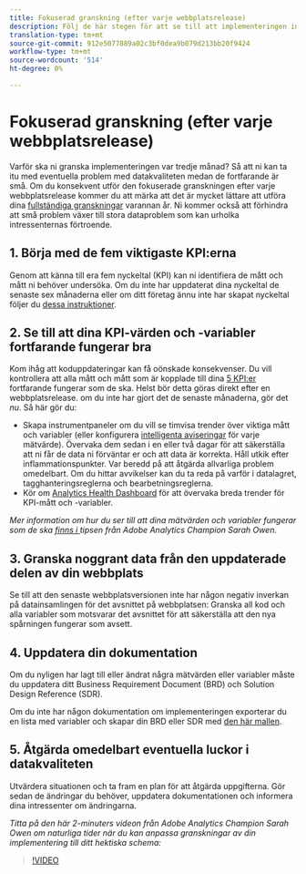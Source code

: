 ```yaml
---
title: Fokuserad granskning (efter varje webbplatsrelease)
description: Följ de här stegen för att se till att implementeringen inte är felfri och att den överensstämmer med dina nyckeltal.
translation-type: tm+mt
source-git-commit: 912e5077889a02c3bf0dea9b079d213bb20f9424
workflow-type: tm+mt
source-wordcount: '514'
ht-degree: 0%

---
```



# Fokuserad granskning (efter varje webbplatsrelease)

Varför ska ni granska implementeringen var tredje månad? Så att ni kan ta itu med eventuella problem med datakvaliteten medan de fortfarande är små. Om du konsekvent utför den fokuserade granskningen efter varje webbplatsrelease kommer du att märka att det är mycket lättare att utföra dina [fullständiga granskningar](/help/implement/review/full-review.md) varannan år. Ni kommer också att förhindra att små problem växer till stora dataproblem som kan urholka intressenternas förtroende.

## 1. Börja med de fem viktigaste KPI:erna

Genom att känna till era fem nyckeltal (KPI) kan ni identifiera de mått och mått ni behöver undersöka. Om du inte har uppdaterat dina nyckeltal de senaste sex månaderna eller om ditt företag ännu inte har skapat nyckeltal följer du [dessa instruktioner](/help/implement/review/define-kpis.md).

## 2. Se till att dina KPI-värden och -variabler fortfarande fungerar bra

Kom ihåg att koduppdateringar kan få oönskade konsekvenser. Du vill kontrollera att alla mått och mått som är kopplade till dina [5 KPI:er](/help/implement/review/define-kpis.md) fortfarande fungerar som de ska. Helst bör detta göras direkt efter en webbplatsrelease. om du inte har gjort det de senaste månaderna, gör det *nu*. Så här gör du:

* Skapa instrumentpaneler om du vill se timvisa trender över viktiga mått och variabler (eller konfigurera [intelligenta aviseringar](https://experienceleague.adobe.com/docs/analytics/analyze/analysis-workspace/virtual-analyst/intelligent-alerts/intellligent-alerts.html#analysis-workspace) för varje mätvärde). Övervaka dem sedan i en eller två dagar för att säkerställa att ni får de data ni förväntar er och att data är korrekta. Håll utkik efter inflammationspunkter. Var beredd på att åtgärda allvarliga problem omedelbart. Om du hittar avvikelser kan du ta reda på varför i datalagret, tagghanteringsreglerna och bearbetningsreglerna.
* Kör om [Analytics Health Dashboard](https://assets.adobe.com/public/9549dbe7-765a-4899-77b8-85cbba1a4252) för att övervaka breda trender för KPI-mått och -variabler.

*Mer information om hur du ser till att dina mätvärden och variabler fungerar som de ska  [finns i ](https://experienceleaguecommunities.adobe.com/t5/adobe-analytics-discussions/my-five-best-tips-for-keeping-adobe-analytics-humming/td-p/388608) tipsen från Adobe Analytics Champion Sarah Owen.*

## 3. Granska noggrant data från den uppdaterade delen av din webbplats

Se till att den senaste webbplatsversionen inte har någon negativ inverkan på datainsamlingen för det avsnittet på webbplatsen: Granska all kod och alla variabler som motsvarar det avsnittet för att säkerställa att den nya spårningen fungerar som avsett.

## 4. Uppdatera din dokumentation

Om du nyligen har lagt till eller ändrat några mätvärden eller variabler måste du uppdatera ditt Business Requirement Document (BRD) och Solution Design Reference (SDR).

Om du inte har någon dokumentation om implementeringen exporterar du en lista med variabler och skapar din BRD eller SDR med [den här mallen](https://experienceleague.adobe.com/docs/analytics-learn/tutorials/implementation/implementation-basics/creating-a-business-requirements-document.html?lang=en#implementation).

## 5. Åtgärda omedelbart eventuella luckor i datakvaliteten

Utvärdera situationen och ta fram en plan för att åtgärda uppgifterna. Gör sedan de ändringar du behöver, uppdatera dokumentationen och informera dina intressenter om ändringarna.

*Titta på den här 2-minuters videon från Adobe Analytics Champion Sarah Owen om naturliga tider när du kan anpassa granskningar av din implementering till ditt hektiska schema:*

>[!VIDEO](https://video.tv.adobe.com/v/328340/?quality=12&learn=on)
